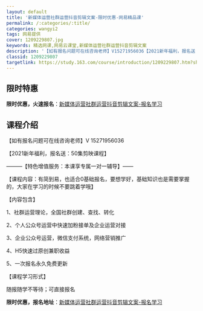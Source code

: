 ```yaml
---
layout: default
title: '新媒体运营社群运营抖音剪辑文案-限时优惠-网易精品课'
permalink: /:categories/:title/
categories: wangyi2
tags: 网易提供
cover: 1209229807.jpg
keywords: 精选网课,网易云课堂,新媒体运营社群运营抖音剪辑文案
description: '【如有报名问题可在线咨询老师】V15271956036【2021新年福利，报名送：50集剪映课程】———【特色增值服务：'
classid: 1209229807
targetlink: https://study.163.com/course/introduction/1209229807.htm?share=1&shareId=1025206652&utm_campaign=share&utm_medium=iphoneShare&utm_source=&utm_u=1025206652
---
```


## 限时特惠

**限时优惠，火速报名**：[新媒体运营社群运营抖音剪辑文案-报名学习](https://study.163.com/course/introduction/1209229807.htm?share=1&shareId=1025206652&utm_campaign=share&utm_medium=iphoneShare&utm_source=&utm_u=1025206652)

## 课程介绍

【如有报名问题可在线咨询老师】V 15271956036

【2021新年福利，报名送：50集剪映课程】

———【特色增值服务：本课享专属一对一辅导】——

【课程内容：有简到易，也适合0基础报名，要想学好，基础知识也是需要掌握的，大家在学习的时候不要跳着学哦】

【内容包含】

1、社群运营理论，全国社群创建、查找、转化

2、个人公众号运营中快速加粉接单及企业运营对接

3、企业公众号运营，微信支付系统，网络营销推广

4、H5快速过原创兼职收益

5、一次报名永久免费更新

【课程学习形式】

随报随学不等待；可直接报名

**限时优惠，报名地址**：[新媒体运营社群运营抖音剪辑文案-报名学习](https://study.163.com/course/introduction/1209229807.htm?share=1&shareId=1025206652&utm_campaign=share&utm_medium=iphoneShare&utm_source=&utm_u=1025206652)

